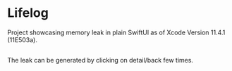 # Lifelog
Project showcasing memory leak in plain SwiftUI as of Xcode Version 11.4.1 (11E503a).

##
The leak can be generated by clicking on detail/back few times.
